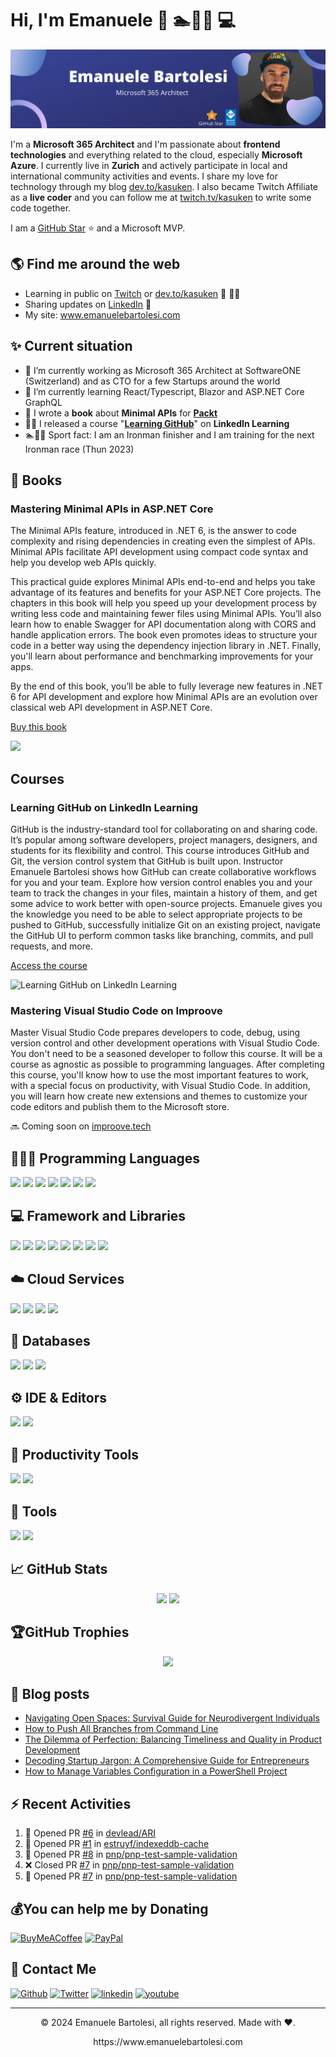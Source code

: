 
# Hi, I'm Emanuele 👋 🏊🚴🏃 💻

<img src="https://raw.githubusercontent.com/kasuken/kasuken/master/BannerGitHub.png" alt="Emanuele Bartolesi - software engineer, content creator and community organizer">

I'm a **Microsoft 365 Architect** and I'm passionate about **frontend technologies** and everything related to the cloud, especially **Microsoft Azure**.
I currently live in **Zurich** and actively participate in local and international community activities and events.
I share my love for technology through my blog <a href="https://dev.to/kasuken" target="_blank">dev.to/kasuken</a>.
I also became Twitch Affiliate as a **live coder** and you can follow me at <a href="https://twitch.tv/kasuken" target="_blank">twitch.tv/kasuken</a> to write some code together. 

I am a <a href="https://stars.github.com/profiles/kasuken/" target="_blank">GitHub Star</a> ⭐ and a Microsoft MVP.

## 🌎 Find me around the web 
- Learning in public on <a href="https://www.twitch.tv/kasuken" target="_blank">Twitch</a> or <a href="https://dev.to/kasuken" target="_blank">dev.to/kasuken</a> 🎦 ✍🏾
- Sharing updates on <a href="https://www.linkedin.com/in/bartolesiemanuele/">LinkedIn</a> 💼
- My site: <a href="https://www.emanuelebartolesi.com/" target="_blank">www.emanuelebartolesi.com</a>

## ✨ Current situation

- 🔭 I’m currently working as Microsoft 365 Architect at SoftwareONE (Switzerland) and as CTO for a few Startups around the world
- 🌱 I’m currently learning React/Typescript, Blazor and ASP.NET Core GraphQL
- 📙 I wrote a **book** about **Minimal APIs** for **[Packt](https://www.packtpub.com/product/minimal-apis-in-asp-net-core-6/9781803237824)**
- 🧙‍♂️ I released a course "**[Learning GitHub](https://bit.ly/learningithub)**" on **LinkedIn Learning**
- 🏊🚴🏃 Sport fact: I am an Ironman finisher and I am training for the next Ironman race (Thun 2023)

## 📖 Books
### Mastering Minimal APIs in ASP.NET Core
The Minimal APIs feature, introduced in .NET 6, is the answer to code complexity and rising dependencies in creating even the simplest of APIs. Minimal APIs facilitate API development using compact code syntax and help you develop web APIs quickly.

This practical guide explores Minimal APIs end-to-end and helps you take advantage of its features and benefits for your ASP.NET Core projects. The chapters in this book will help you speed up your development process by writing less code and maintaining fewer files using Minimal APIs. You’ll also learn how to enable Swagger for API documentation along with CORS and handle application errors. The book even promotes ideas to structure your code in a better way using the dependency injection library in .NET. Finally, you'll learn about performance and benchmarking improvements for your apps.

By the end of this book, you’ll be able to fully leverage new features in .NET 6 for API development and explore how Minimal APIs are an evolution over classical web API development in ASP.NET Core.

[Buy this book](https://www.packtpub.com/product/minimal-apis-in-asp-net-core-6/9781803237824)

![](https://static.packt-cdn.com/products/9781803237824/cover/smaller)

## Courses
### Learning GitHub on LinkedIn Learning
GitHub is the industry-standard tool for collaborating on and sharing code. It’s popular among software developers, project managers, designers, and students for its flexibility and control. This course introduces GitHub and Git, the version control system that GitHub is built upon. Instructor Emanuele Bartolesi shows how GitHub can create collaborative workflows for you and your team. Explore how version control enables you and your team to track the changes in your files, maintain a history of them, and get some advice to work better with open-source projects. Emanuele gives you the knowledge you need to be able to select appropriate projects to be pushed to GitHub, successfully initialize Git on an existing project, navigate the GitHub UI to perform common tasks like branching, commits, and pull requests, and more.

[Access the course](https://bit.ly/learningithub)

![Learning GitHub on LinkedIn Learning](https://res.cloudinary.com/practicaldev/image/fetch/s--Laqhrfbs--/c_limit%2Cf_auto%2Cfl_progressive%2Cq_auto%2Cw_880/https://res.cloudinary.com/practicaldev/image/fetch/s--5kHCcnIf--/c_limit%252Cf_auto%252Cfl_progressive%252Cq_auto%252Cw_880/https://dev-to-uploads.s3.amazonaws.com/uploads/articles/32086c2rvlxyk1rb1y6i.png)

### Mastering Visual Studio Code on Improove
Master Visual Studio Code prepares developers to code, debug, using version control and other development operations with Visual Studio Code.
You don't need to be a seasoned developer to follow this course. It will be a course as agnostic as possible to programming languages.
After completing this course, you'll know how to use the most important features to work, with a special focus on productivity, with Visual Studio Code.
In addition, you will learn how create new extensions and themes to customize your code editors and publish them to the Microsoft store.

🔜 Coming soon on [improove.tech](https://www.improove.tech/course/mastering-visual-studio-code)


## 👨🏻‍💻 Programming Languages
<p align="left">
  <img src="https://img.shields.io/badge/C%23-239120?style=for-the-badge&logo=c-sharp&logoColor=white" />
  <img src="https://img.shields.io/badge/TypeScript-007ACC?style=for-the-badge&logo=typescript&logoColor=white" />
  <img src="https://img.shields.io/badge/Python-3776AB?style=for-the-badge&logo=python&logoColor=white" />
  <img src="https://img.shields.io/badge/HTML5-E34F26?style=for-the-badge&logo=html5&logoColor=white" />
  <img src="https://img.shields.io/badge/CSS3-1572B6?style=for-the-badge&logo=css3&logoColor=white" />
  <img src="https://img.shields.io/badge/JavaScript-323330?style=for-the-badge&logo=javascript&logoColor=F7DF1E" />
  <img src="https://img.shields.io/badge/json-5E5C5C?style=for-the-badge&logo=json&logoColor=white" />
</p>

## 💻 Framework and Libraries
<p align="left">
  <img src="https://img.shields.io/badge/.NET-512BD4?style=for-the-badge&logo=dotnet&logoColor=white" />
  <img src="https://img.shields.io/badge/React-20232A?style=for-the-badge&logo=react&logoColor=61DAFB" />
  <img src="https://img.shields.io/badge/Bootstrap-563D7C?style=for-the-badge&logo=bootstrap&logoColor=white" />
  <img src="https://img.shields.io/badge/Tailwind_CSS-38B2AC?style=for-the-badge&logo=tailwind-css&logoColor=white" />
  <img src="https://img.shields.io/badge/SASS-hotpink.svg?style=for-the-badge&logo=SASS&logoColor=white" />
  <img src="https://img.shields.io/badge/jQuery-0769AD?style=for-the-badge&logo=jquery&logoColor=white" />
  <img src="https://img.shields.io/badge/gatsby-000000?style=for-the-badge&logo=gatsby&logoColor=white" />
  <img src="https://img.shields.io/badge/chart.js-F5788D.svg?style=for-the-badge&logo=chart.js&logoColor=white" />
</p>

## ☁️ Cloud Services
<p align="left">
  <img src="https://img.shields.io/badge/azure-%230072C6.svg?style=for-the-badge&logo=azure-devops&logoColor=white" />
  <img src="https://img.shields.io/badge/netlify-%23000000.svg?style=for-the-badge&logo=netlify&logoColor=#00C7B7" />
  <img src="https://img.shields.io/badge/heroku-%23430098.svg?style=for-the-badge&logo=heroku&logoColor=white" />
  <img src="https://img.shields.io/badge/vercel-%23000000.svg?style=for-the-badge&logo=vercel&logoColor=white" />
</p>

## 💾 Databases
<p align="left">
  <img src="https://img.shields.io/badge/MongoDB-%234ea94b.svg?style=for-the-badge&logo=mongodb&logoColor=white" />
  <img src="https://img.shields.io/badge/sqlite-%2307405e.svg?style=for-the-badge&logo=sqlite&logoColor=white" />
  <img src="https://img.shields.io/badge/Microsoft%20SQL%20Sever-CC2927?style=for-the-badge&logo=microsoft%20sql%20server&logoColor=white" />
</p>

## ⚙️ IDE & Editors
<p align="left">
  <img src="https://img.shields.io/badge/Visual_Studio_Code-0078D4?style=for-the-badge&logo=visual%20studio%20code&logoColor=white" />
  <img src="https://img.shields.io/badge/Visual_Studio-5C2D91?style=for-the-badge&logo=visual%20studio&logoColor=white" />
</p>

## 🔨 Productivity Tools
<p align="left">
  <img src="https://img.shields.io/badge/Notion-%23000000.svg?style=for-the-badge&logo=notion&logoColor=white" />
  <img src="https://img.shields.io/badge/Trello-%23026AA7.svg?style=for-the-badge&logo=Trello&logoColor=white" />
</p>

## 🦾 Tools
<p align="left">
  <img src="https://img.shields.io/badge/Insomnia-black?style=for-the-badge&logo=insomnia&logoColor=5849BE" />
  <img src="https://img.shields.io/badge/Postman-FF6C37?style=for-the-badge&logo=postman&logoColor=white" />
</p>

## 📈 GitHub Stats

<p align="center">
<img src="https://github-readme-stats.vercel.app/api?username=kasuken&theme=dracula&hide_border=false&include_all_commits=false&count_private=true" />
<img src="https://github-readme-streak-stats.herokuapp.com/?user=kasuken&theme=dracula&hide_border=false" />
</p>

## 🏆GitHub Trophies
<p align="center" style="witdh:100%">
  <img src="https://github-profile-trophy.vercel.app/?username=kasuken&theme=dracula&no-frame=false&no-bg=false&margin-w=4&row=1" />
</p>

## 📝 Blog posts
<!-- BLOG-POST-LIST:START -->
- [Navigating Open Spaces: Survival Guide for Neurodivergent Individuals](https://dev.to/this-is-learning/navigating-open-spaces-survival-guide-for-neurodivergent-individuals-4l73)
- [How to Push All Branches from Command Line](https://dev.to/this-is-learning/how-to-push-all-branches-from-command-line-3nib)
- [The Dilemma of Perfection: Balancing Timeliness and Quality in Product Development](https://dev.to/this-is-learning/the-dilemma-of-perfection-balancing-timeliness-and-quality-in-product-development-4jlj)
- [Decoding Startup Jargon: A Comprehensive Guide for Entrepreneurs](https://dev.to/this-is-learning/decoding-startup-jargon-a-comprehensive-guide-for-entrepreneurs-12im)
- [How to Manage Variables Configuration in a PowerShell Project](https://dev.to/this-is-learning/how-to-manage-variables-configuration-in-a-powershell-project-59cn)
<!-- BLOG-POST-LIST:END -->

## ⚡ Recent Activities

<!--START_SECTION:activity-->
1. 💪 Opened PR [#6](https://github.com/devlead/ARI/pull/6) in [devlead/ARI](https://github.com/devlead/ARI)
2. 💪 Opened PR [#1](https://github.com/estruyf/indexeddb-cache/pull/1) in [estruyf/indexeddb-cache](https://github.com/estruyf/indexeddb-cache)
3. 💪 Opened PR [#8](https://github.com/pnp/pnp-test-sample-validation/pull/8) in [pnp/pnp-test-sample-validation](https://github.com/pnp/pnp-test-sample-validation)
4. ❌ Closed PR [#7](https://github.com/pnp/pnp-test-sample-validation/pull/7) in [pnp/pnp-test-sample-validation](https://github.com/pnp/pnp-test-sample-validation)
5. 💪 Opened PR [#7](https://github.com/pnp/pnp-test-sample-validation/pull/7) in [pnp/pnp-test-sample-validation](https://github.com/pnp/pnp-test-sample-validation)
<!--END_SECTION:activity-->

## 💰You can help me by Donating
  [![BuyMeACoffee](https://img.shields.io/badge/Buy%20Me%20a%20Coffee-ffdd00?style=for-the-badge&logo=buy-me-a-coffee&logoColor=black)](https://buymeacoffee.com/kasuken) [![PayPal](https://img.shields.io/badge/PayPal-00457C?style=for-the-badge&logo=paypal&logoColor=white)](https://paypal.me/kasuken) 

## 💌 Contact Me
[<img alt="Github" src="https://img.shields.io/badge/GitHub-%2312100E.svg?&style=for-the-badge&logo=Github&logoColor=white" />](https://github.com/kasuken)
[<img alt="Twitter" src="https://img.shields.io/badge/twitter-%231DA1F2.svg?&style=for-the-badge&logo=twitter&logoColor=white" />](https://twitter.com/kasuken)
[<img alt="linkedin" src="https://img.shields.io/badge/linkedin-%230077B5.svg?&style=for-the-badge&logo=linkedin&logoColor=white" />](https://linkedin.com/in/bartolesiemanuele)
[<img alt="youtube" src="https://img.shields.io/badge/YouTube-FF0000?style=for-the-badge&logo=youtube&logoColor=white" />](https://www.youtube.com/channel/UCU67JYtJURWRTx7vrdx9APg)

---
<p align="center"> © 2024 Emanuele Bartolesi, all rights reserved. Made with ❤️. </p>
<p align="center">
https://www.emanuelebartolesi.com
</p>
